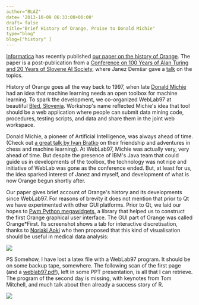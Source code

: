 ```yaml
---
author="BLAZ"
date= '2013-10-09 06:33:00+00:00'
draft= false
title="Brief History of Orange, Praise to Donald Michie"
type="blog"
blog=["history" ]
---
```


[Informatica](http://www.informatica.si/) has recently published [our paper on the history of Orange](http://www.informatica.si/PDF/37-1/09_Demsar%20-%20Orange%20-%20Data%20Mining%20Fruitful%20and%20Fun%20-%20A%20Historical%20Perspective.pdf). The paper is a post-publication from a [Conference on 100 Years of Alan Turing and 20 Years of Slovene AI Society](http://videolectures.net/is2012_turingslais2012/), where Janez Demšar gave a [talk](http://videolectures.net/is2012_demsar_orange/) on the topics.

History of Orange goes all the way back to 1997, when late [Donald Michie](http://en.wikipedia.org/wiki/Donald_Michie) had an idea that machine learning needs an open toolbox for machine learning. To spark the development, we co-organized WebLab97 at beautiful [Bled, Slovenia](http://en.wikipedia.org/wiki/Bled). Workshop's name reflected Michie's idea that tool should be a web application where people can submit data mining code, procedures, testing scripts, and data and share them in the joint web workspace. 

Donald Michie, a pioneer of Artificial Intelligence, was always ahead of time. (Check out [a great talk by Ivan Bratko](http://videolectures.net/is2012_bratko_ai_slovenia/) on their friendship and adventures in chess and machine learning). At WebLab97, Michie was actually very, very ahead of time. But despite the presence of IBM's Java team that could guide us in developments of the toolbox, the technology was not ripe and initiative of WebLab was gone as the conference ended. But, at least for us, the idea sparked interest of Janez and myself, and development of what is now Orange begun shortly after. 

Our paper gives brief account of Orange's history and its developments since WebLab97. For reasons of brevity it does not mention that prior to Qt we have experimented with other GUI platforms. Prior to Qt, we laid our hopes to [Pwm Python megawidgets](http://pmw.sourceforge.net/), a library that helped us to construct the first Orange graphical user interface. The GUI part of Orange was called Orange*First. Its screenshot shows a tab for interactive discretisation, thanks to [Noriaki Aoki](http://www.uthouston.edu/sbmi/faculty-and-staff/noriaki-aoki.htm) who then proposed that this kind of visualisation should be useful in medical data analysis:

![](/images/2013/10/09/orange-first_1.png__600x422_q95_crop_upscale.png)


PS Somehow, I have lost a latex file with a WebLab97 program. It should be on some backup tape, somewhere. The following scan of the first page (and a [weblab97.pdf](/images/uploads/2013/10/09/weblab97.pdf)), left in some PPT presentation, is all that I can retrieve. The program of the second day is missing, with keynotes from Tom Mitchell, and much talk about then already a success story of R.

![](/images/2013/10/09/weblab97_1.jpg__600x794_q95_crop_upscale.jpg)

